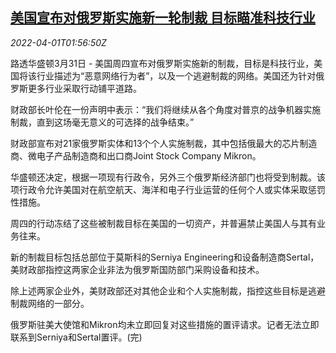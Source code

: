 <!--1648778463000-->
[美国宣布对俄罗斯实施新一轮制裁 目标瞄准科技行业](https://cn.reuters.com/article/us-russia-new-sanctions-tech-0401-idCNKCS2LT2X3)
------

<div><i>2022-04-01T01:56:50Z</i></div><p>路透华盛顿3月31日 - 美国周四宣布对俄罗斯实施新的制裁，目标是科技行业，美国将该行业描述为“恶意网络行为者”，以及一个逃避制裁的网络。美国还为针对俄罗斯更多行业采取行动铺平道路。</p><p>财政部长叶伦在一份声明中表示：“我们将继续从各个角度对普京的战争机器实施制裁，直到这场毫无意义的可选择的战争结束。”</p><p>财政部宣布对21家俄罗斯实体和13个个人实施制裁，其中包括俄最大的芯片制造商、微电子产品制造商和出口商Joint Stock Company Mikron。</p><p>华盛顿还决定，根据一项现有行政令，另外三个俄罗斯经济部门也将受到制裁。该项行政令允许美国对在航空航天、海洋和电子行业运营的任何个人或实体采取惩罚性措施。</p><p>周四的行动冻结了这些被制裁目标在美国的一切资产，并普遍禁止美国人与其有业务往来。</p><p>新的制裁目标包括总部位于莫斯科的Serniya Engineering和设备制造商Sertal，美财政部指控这两家企业非法为俄罗斯国防部门采购设备和技术。</p><p>除上述两家企业外，美财政部还对其他企业和个人实施制裁，指控这些目标是逃避制裁网络的一部分。</p><p>俄罗斯驻美大使馆和Mikron均未立即回复对这些措施的置评请求。记者无法立即联系到Serniya和Sertal置评。(完)</p>

